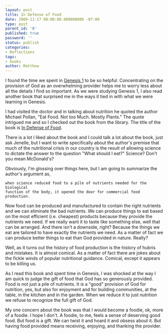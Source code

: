 ```yaml
---
layout: post
title: In Defense of Food
date: 2009-11-17 00:00:00.000000000 -07:00
type: post
parent_id: '0'
published: true
password: ''
status: publish
categories:
- Reflections
tags:
- books
author: Matthew
---
```

I found the time we spent in [Genesis 1](http://bible.oremus.org/?passage=Genesis+1) to be so 
helpful.  Concentrating on the provision of God as an overwhelming provider helps me to worry 
less about all the details I find so important.  As we were studying Genesis 1, I also read 
another book that surprised me in the ways it tied in with what we were learning in Genesis. 

I had visited the doctor and in talking about nutrition he quoted the author Michael Pollan, 
"Eat Food. Not too Much. Mostly Plants."  The quote intrigued me and so I checked out the book 
from the library.  The title of the book is 
[In Defense of Food](https://www.amazon.com/Defense-Food-Eaters-Manifesto/dp/0143114964).

There is a lot I liked about the book and I could talk a lot about the book, just ask Jenelle, 
but I want to write specifically about the author's premise that much of the nutritional crisis in 
our country is the result of allowing science to dictate the answer to the question "What should I 
eat?"  Science?  Don't you mean McDonald's?

Obviously, I'm glossing over things here, but I am going to summarize the author's argument as, 

    when science reduced food to a pile of nutrients needed for the biological 
    function of the body, it opened the door for commercial food production.

Now food can be produced and manufactured to contain the right nutrients and we can eliminate the bad nutrients.  We can produce things to eat based on the most 
efficient (i.e. cheapest) products because they provide the nutrients we need.  If we really want it to 
taste like something else, well that can be arranged.  And there isn't a downside, right?  Because the 
things we eat are tailored to have exactly the nutrients we need.  As a matter of fact we can produce 
better things to eat than God provided in nature.  Really?

Well, as it turns out the history of food production is the history of hubris and mistakes.  It is 
almost comical.  As a matter of fact there are jokes about the fickle winds of popular nutritional 
guidance.  Comical, except it appears to be killing us.

As I read this book and spent time in Genesis, I was shocked at the way I am quick to judge the gift 
of food that God has so generously provided.  Food is not just a pile of nutrients.  It is a "good" 
provision of God for nutrition, yes, but also for enjoyment and for building communities, at the table, 
in the kitchen and in the garden.  When we reduce it to just nutrition we refuse to recognize the full 
gift of God. 

My one concern about the book was that I would become a foodie, ok, more of a foodie.  I hope I 
don't.  A foodie, to me, feels a sense of deserving good food.  But food is a gift.  We can twist it 
and hoard it and obsess about it.  But having food provided means receiving, enjoying, and thanking the 
provider.

